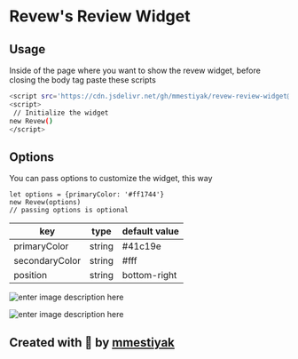 
# **Revew's** Review Widget

  

## Usage

Inside of the page where you want to show the revew widget, before closing the body tag   paste these scripts

```sh
<script src='https://cdn.jsdelivr.net/gh/mmestiyak/revew-review-widget@2c28314/dist/index.js'></script
<script>
 // Initialize the widget
new Revew()
</script>
```

## Options
You can pass options to customize the widget,  this way

    let options = {primaryColor: '#ff1744'}
    new Revew(options)
    // passing options is optional
   

|key  | type | default value |  
|--|--|--|
|  primaryColor | string |  #41c19e
|  secondaryColor | string |  #fff
|  position | string |  bottom-right

![enter image description here](https://i.ibb.co/hRJvz5P/image.png)

![enter image description here](https://i.ibb.co/dJkhKMw/image.png)



## **Created with 💙 by [mmestiyak](https://github.com/mmestiyak)**

